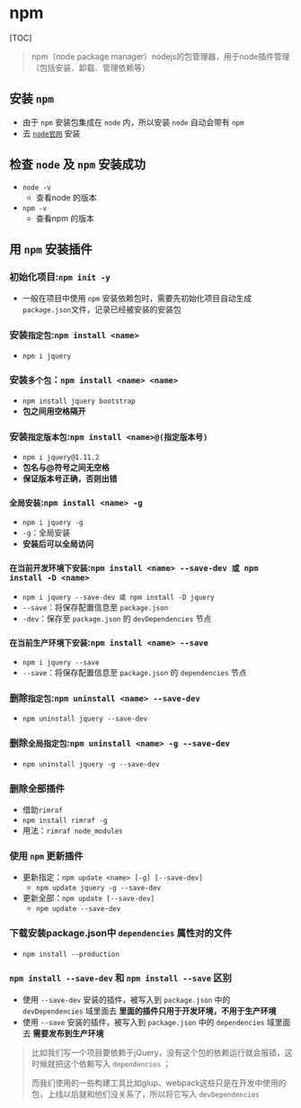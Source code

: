 # npm

[TOC]

> npm（node package manager）nodejs的包管理器，用于node插件管理（包括安装、卸载、管理依赖等）

## 安装 `npm`

- 由于 `npm` 安装包集成在 `node` 内，所以安装 `node` 自动会带有 `npm`
- 去 [`node官网`](https://nodejs.org/zh-cn/) 安装

## 检查 `node` 及 `npm` 安装成功

- `node -v`
  - 查看node 的版本
- `npm -v`
  - 查看npm 的版本

## 用 `npm` 安装插件

### 初始化项目:`npm init -y`

- 一般在项目中使用 `npm` 安装依赖包时，需要先初始化项目自动生成`package.json`文件，记录已经被安装的安装包

### 安装`指定包`:`npm install <name>`

- `npm i jquery`

### 安装`多个包`：`npm install <name> <name>`

- `npm install jquery bootstrap`
- **包之间用空格隔开**

### 安装`指定版本包`:`npm install <name>@(指定版本号)`

- `npm i jquery@1.11.2`
- **包名与@符号之间无空格**
- **保证版本号正确，否则出错**

### `全局安装`:`npm install <name> -g`

- `npm i jquery -g`
- `-g`：全局安装
- **安装后可以全局访问**

### `在当前开发环境下安装`:`npm install <name> --save-dev 或 npm install -D <name>`

- `npm i jquery --save-dev 或 npm install -D jquery`
- `--save`：将保存配置信息至 `package.json`
- `-dev`：保存至 `package.json` 的 `devDependencies` 节点

### `在当前生产环境下安装`:`npm install <name> --save`

- `npm i jquery --save`
- `--save`：将保存配置信息至 `package.json` 的 `dependencies` 节点

### 删除`指定包`:`npm uninstall <name> --save-dev`

- `npm uninstall jquery --save-dev`

### 删除`全局指定包`:`npm uninstall <name> -g --save-dev`

- `npm uninstall jquery -g --save-dev`

### 删除全部插件

- 借助`rimraf`
- `npm install rimraf -g`
- 用法：`rimraf node_modules`

### 使用 `npm` 更新插件

- 更新指定：`npm update <name> [-g] [--save-dev]`
  - `npm update jquery -g --save-dev`
- 更新全部：`npm update [--save-dev]`
  - `npm update --save-dev`

### 下载安装package.json中 `dependencies` 属性对的文件

- `npm install --production`

### `npm install --save-dev` 和 `npm install --save` 区别

- 使用 `--save-dev` 安装的插件，被写入到 `package.json` 中的 `devDependencies` 域里面去 **里面的插件只用于开发环境，不用于生产环境**
- 使用 `--save` 安装的插件，被写入到 `package.json` 中的 `dependencies` 域里面去 **需要发布到生产环境**
> 比如我们写一个项目要依赖于jQuery，没有这个包的依赖运行就会报错，这时候就把这个依赖写入 `dependencies` ；
>
> 而我们使用的一些构建工具比如glup、webpack这些只是在开发中使用的包，上线以后就和他们没关系了，所以将它写入 `devDependencies`